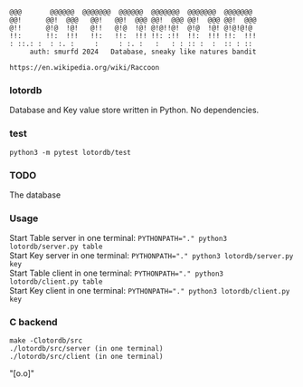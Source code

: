 ```
@@@       @@@@@@  @@@@@@@  @@@@@@  @@@@@@@  @@@@@@@  @@@@@@@
@@!      @@!  @@@   @@!   @@!  @@@ @@!  @@@ @@!  @@@ @@!  @@@
@!!      @!@  !@!   @!!   @!@  !@! @!@!!@!  @!@  !@! @!@!@!@
!!:      !!:  !!!   !!:   !!:  !!! !!: :!!  !!:  !!! !!:  !!!
: ::.: :  : :. :     :     : :. :   :   : : :: :  :  :: : ::
     auth: smurfd 2024   Database, sneaky like natures bandit
```
`https://en.wikipedia.org/wiki/Raccoon`


### lotordb
Database and Key value store written in Python. No dependencies.

### test
```
python3 -m pytest lotordb/test
```

### TODO
The database

### Usage
Start Table server in one terminal: `PYTHONPATH="." python3 lotordb/server.py table`<br>
Start Key server in one terminal: `PYTHONPATH="." python3 lotordb/server.py key`<br>
Start Table client in one terminal: `PYTHONPATH="." python3 lotordb/client.py table`<br>
Start Key client in one terminal: `PYTHONPATH="." python3 lotordb/client.py key`<br>

### C backend
```
make -Clotordb/src
./lotordb/src/server (in one terminal)
./lotordb/src/client (in one terminal)
```
"[o.o]"